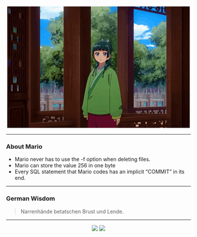 <p align="center">
  <img src="assets/maomao.gif" />
</p>

---

### About Mario
- Mario never has to use the -f option when deleting files.
- Mario can store the value 256 in one byte
- Every SQL statement that Mario codes has an implicit “COMMIT” in its end.

---

### German Wisdom
> Narrenhände betatschen Brust und Lende.

---

<p align="center">
  <a>
    <img height="180em" src="https://github-readme-stats-eight-theta.vercel.app/api?username=Torfkopp&show_icons=true&theme=dark&include_all_commits=true&count_private=true"/>
  </a>
  <a href="https://github.com/Torfkopp?tab=repositories">
    <img height="180em" src="https://github-readme-stats-eight-theta.vercel.app/api/top-langs/?username=torfkopp&layout=compact&theme=dark&langs_count=8&hide=java"/>
  </a>
</p>
